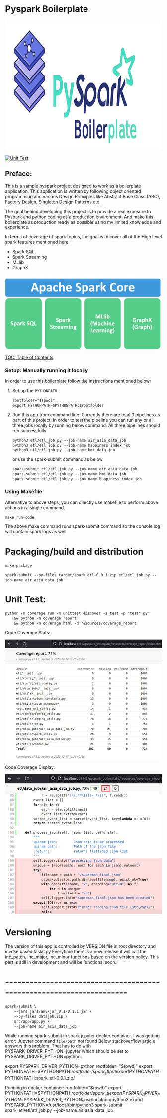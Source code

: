 # Pyspark Boilerplate

<img src="resources/images/pyspark_boilerplate.png" alt="drawing" style="height:419px; width:1072px;"/>

[![Unit Test](https://github.com/experientlabs/pyspark_boilerplate/actions/workflows/tests.yml/badge.svg)](https://github.com/experientlabs/pyspark_boilerplate/actions/workflows/tests.yml)

## Preface: 
This is a sample pyspark project designed to work as a boilerplate application. This application is written by following 
object oriented programming and various Design Principles like Abstract Base Class (ABC), Factory Design, Singleton Design Patterns etc. 

The goal behind developing this project is to provide a real exposure to Pyspark and python coding as a production 
environment. And make this boilerplate as production ready as possible using my limited knowledge and experience.

In terms of coverage of spark topics, the goal is to cover all of the High level spark features mentioned here
 - Spark SQL
 - Spark Streaming
 - MLlib
 - GraphX

<img src="resources/images/apache_spark_components.png" alt="drawing" style="width:500px;"/>

[TOC: Table of Contents]() 

### Setup: Manually running it locally
In order to use this boilerplate follow the instructions mentioned below: 

1. Set up the `PYTHONPATH`
    ```commandline
    rootfolder="$(pwd)"
    export PYTHONPATH=$PYTHONPATH:$rootfolder
    ```

2. Run this app from command line: Currently there are total 3 pipelines as part of this project.
In order to test the pipeline you can run any or all three jobs locally by running below command. 
All three pipelines should run successfully

    ```commandline
   python3 etl/etl_job.py --job-name air_asia_data_job
   python3 etl/etl_job.py --job-name happiness_index_job
   python3 etl/etl_job.py --job-name bmi_data_job
    ```
   or use the spark-submit command as below
   ```commandline
   spark-submit etl/etl_job.py --job-name air_asia_data_job
   spark-submit etl/etl_job.py --job-name bmi_data_job
   spark-submit etl/etl_job.py --job-name happiness_index_job
   ```

### Using Makefile
Alternative to above steps, you can directly use makefile to perform above actions in a single command. 
```commandline
make run-code
```
The above make command runs spark-submit command so the console log will contain spark logs as well.


# Packaging/build and distribution
```commandline
make package
```

```
spark-submit --py-files target/spark_etl-0.0.1.zip etl/etl_job.py --job-name air_asia_data_job
```

# Unit Test:
```commandline
python -m coverage run -m unittest discover -s test -p "test*.py" 
    && python -m coverage report 
    && python -m coverage html -d resources/coverage_report

```
Code Coverage Stats:

![coverage report](resources/images/test_coverage.png)

Code Coverage Display:

![code coverage](resources/images/code_coverage.png)


# Versioning 
The version of this app is controlled by VERSION file in root directory and invoke based tasks.py
Everytime there is a new release it will call the inc_patch, inc_major, inc_minor functions based 
on the version policy. 
This part is still in development and will be functional soon. 


# --------------------------------------------------------------------
```	
spark-submit \
	--jars jars/any-jar_0.1-0.1.1.jar \
	--py-files datajob.zip \
	src/app/app.py \
	--job-name air_asia_data_job
```



While running spark-submit in spark jupyter docker container. I was getting error:
Jupyter command `file/path` not found
Below stackoverflow article answers this problem. That has to do with  PYSPARK_DRIVER_PYTHON=jupyter
Which should be set to PYSPARK_DRIVER_PYTHON=python. 

export PYSPARK_DRIVER_PYTHON=python
rootfolder="$(pwd)"
export PYTHONPATH=$PYTHONPATH:$rootfolder/spark_etl/etl
export PYTHONPATH=$PYTHONPATH:spark_etl-0.0.1.zip/

Running in docker container: 
rootfolder="$(pwd)"
export PYTHONPATH=$PYTHONPATH:$rootfolder/spark_etl
export PYSPARK_DRIVER_PYTHON=$PYSPARK_DRIVER_PYTHON:/usr/local/bin/python3
export PYSPARK_PYTHON=/usr/local/bin/python3
spark-submit spark_etl/etl/etl_job.py --job-name air_asia_data_job
